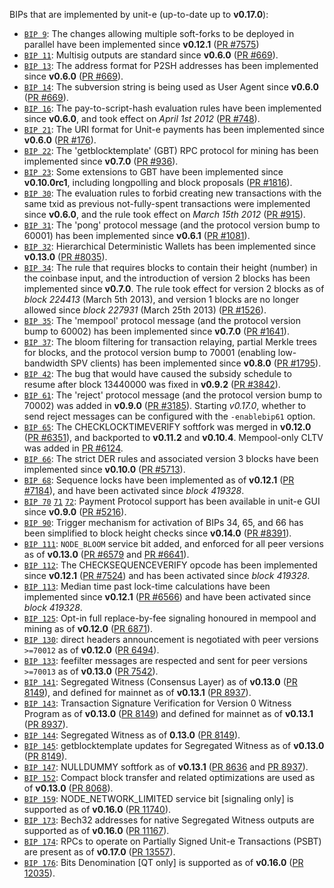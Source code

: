 BIPs that are implemented by unit-e (up-to-date up to **v0.17.0**):

* [`BIP 9`](https://github.com/unite/bips/blob/master/bip-0009.mediawiki): The changes allowing multiple soft-forks to be deployed in parallel have been implemented since **v0.12.1**  ([PR #7575](https://github.com/unite/unite/pull/7575))
* [`BIP 11`](https://github.com/unite/bips/blob/master/bip-0011.mediawiki): Multisig outputs are standard since **v0.6.0** ([PR #669](https://github.com/unite/unite/pull/669)).
* [`BIP 13`](https://github.com/unite/bips/blob/master/bip-0013.mediawiki): The address format for P2SH addresses has been implemented since **v0.6.0** ([PR #669](https://github.com/unite/unite/pull/669)).
* [`BIP 14`](https://github.com/unite/bips/blob/master/bip-0014.mediawiki): The subversion string is being used as User Agent since **v0.6.0** ([PR #669](https://github.com/unite/unite/pull/669)).
* [`BIP 16`](https://github.com/unite/bips/blob/master/bip-0016.mediawiki): The pay-to-script-hash evaluation rules have been implemented since **v0.6.0**, and took effect on *April 1st 2012* ([PR #748](https://github.com/unite/unite/pull/748)).
* [`BIP 21`](https://github.com/unite/bips/blob/master/bip-0021.mediawiki): The URI format for Unit-e payments has been implemented since **v0.6.0** ([PR #176](https://github.com/unite/unite/pull/176)).
* [`BIP 22`](https://github.com/unite/bips/blob/master/bip-0022.mediawiki): The 'getblocktemplate' (GBT) RPC protocol for mining has been implemented since **v0.7.0** ([PR #936](https://github.com/unite/unite/pull/936)).
* [`BIP 23`](https://github.com/unite/bips/blob/master/bip-0023.mediawiki): Some extensions to GBT have been implemented since **v0.10.0rc1**, including longpolling and block proposals ([PR #1816](https://github.com/unite/unite/pull/1816)).
* [`BIP 30`](https://github.com/unite/bips/blob/master/bip-0030.mediawiki): The evaluation rules to forbid creating new transactions with the same txid as previous not-fully-spent transactions were implemented since **v0.6.0**, and the rule took effect on *March 15th 2012* ([PR #915](https://github.com/unite/unite/pull/915)).
* [`BIP 31`](https://github.com/unite/bips/blob/master/bip-0031.mediawiki): The 'pong' protocol message (and the protocol version bump to 60001) has been implemented since **v0.6.1** ([PR #1081](https://github.com/unite/unite/pull/1081)).
* [`BIP 32`](https://github.com/unite/bips/blob/master/bip-0032.mediawiki): Hierarchical Deterministic Wallets has been implemented since **v0.13.0** ([PR #8035](https://github.com/unite/unite/pull/8035)).
* [`BIP 34`](https://github.com/unite/bips/blob/master/bip-0034.mediawiki): The rule that requires blocks to contain their height (number) in the coinbase input, and the introduction of version 2 blocks has been implemented since **v0.7.0**. The rule took effect for version 2 blocks as of *block 224413* (March 5th 2013), and version 1 blocks are no longer allowed since *block 227931* (March 25th 2013) ([PR #1526](https://github.com/unite/unite/pull/1526)).
* [`BIP 35`](https://github.com/unite/bips/blob/master/bip-0035.mediawiki): The 'mempool' protocol message (and the protocol version bump to 60002) has been implemented since **v0.7.0** ([PR #1641](https://github.com/unite/unite/pull/1641)).
* [`BIP 37`](https://github.com/unite/bips/blob/master/bip-0037.mediawiki): The bloom filtering for transaction relaying, partial Merkle trees for blocks, and the protocol version bump to 70001 (enabling low-bandwidth SPV clients) has been implemented since **v0.8.0** ([PR #1795](https://github.com/unite/unite/pull/1795)).
* [`BIP 42`](https://github.com/unite/bips/blob/master/bip-0042.mediawiki): The bug that would have caused the subsidy schedule to resume after block 13440000 was fixed in **v0.9.2** ([PR #3842](https://github.com/unite/unite/pull/3842)).
* [`BIP 61`](https://github.com/unite/bips/blob/master/bip-0061.mediawiki): The 'reject' protocol message (and the protocol version bump to 70002) was added in **v0.9.0** ([PR #3185](https://github.com/unite/unite/pull/3185)). Starting *v0.17.0*, whether to send reject messages can be configured with the `-enablebip61` option.
* [`BIP 65`](https://github.com/unite/bips/blob/master/bip-0065.mediawiki): The CHECKLOCKTIMEVERIFY softfork was merged in **v0.12.0** ([PR #6351](https://github.com/unite/unite/pull/6351)), and backported to **v0.11.2** and **v0.10.4**. Mempool-only CLTV was added in [PR #6124](https://github.com/unite/unite/pull/6124).
* [`BIP 66`](https://github.com/unite/bips/blob/master/bip-0066.mediawiki): The strict DER rules and associated version 3 blocks have been implemented since **v0.10.0** ([PR #5713](https://github.com/unite/unite/pull/5713)).
* [`BIP 68`](https://github.com/unite/bips/blob/master/bip-0068.mediawiki): Sequence locks have been implemented as of **v0.12.1**  ([PR #7184](https://github.com/unite/unite/pull/7184)), and have been activated since *block 419328*.
* [`BIP 70`](https://github.com/unite/bips/blob/master/bip-0070.mediawiki) [`71`](https://github.com/unite/bips/blob/master/bip-0071.mediawiki) [`72`](https://github.com/unite/bips/blob/master/bip-0072.mediawiki): Payment Protocol support has been available in unit-e GUI since **v0.9.0** ([PR #5216](https://github.com/unite/unite/pull/5216)).
* [`BIP 90`](https://github.com/unite/bips/blob/master/bip-0090.mediawiki): Trigger mechanism for activation of BIPs 34, 65, and 66 has been simplified to block height checks since **v0.14.0** ([PR #8391](https://github.com/unite/unite/pull/8391)).
* [`BIP 111`](https://github.com/unite/bips/blob/master/bip-0111.mediawiki): `NODE_BLOOM` service bit added, and enforced for all peer versions as of **v0.13.0** ([PR #6579](https://github.com/unite/unite/pull/6579) and [PR #6641](https://github.com/unite/unite/pull/6641)).
* [`BIP 112`](https://github.com/unite/bips/blob/master/bip-0112.mediawiki): The CHECKSEQUENCEVERIFY opcode has been implemented since **v0.12.1** ([PR #7524](https://github.com/unite/unite/pull/7524)) and has been activated since *block 419328*.
* [`BIP 113`](https://github.com/unite/bips/blob/master/bip-0113.mediawiki): Median time past lock-time calculations have been implemented since **v0.12.1** ([PR #6566](https://github.com/unite/unite/pull/6566)) and have been activated since *block 419328*.
* [`BIP 125`](https://github.com/unite/bips/blob/master/bip-0125.mediawiki): Opt-in full replace-by-fee signaling honoured in mempool and mining as of **v0.12.0** ([PR 6871](https://github.com/unite/unite/pull/6871)).
* [`BIP 130`](https://github.com/unite/bips/blob/master/bip-0130.mediawiki): direct headers announcement is negotiated with peer versions `>=70012` as of **v0.12.0** ([PR 6494](https://github.com/unite/unite/pull/6494)).
* [`BIP 133`](https://github.com/unite/bips/blob/master/bip-0133.mediawiki): feefilter messages are respected and sent for peer versions `>=70013` as of **v0.13.0** ([PR 7542](https://github.com/unite/unite/pull/7542)).
* [`BIP 141`](https://github.com/unite/bips/blob/master/bip-0141.mediawiki): Segregated Witness (Consensus Layer) as of **v0.13.0** ([PR 8149](https://github.com/unite/unite/pull/8149)), and defined for mainnet as of **v0.13.1** ([PR 8937](https://github.com/unite/unite/pull/8937)).
* [`BIP 143`](https://github.com/unite/bips/blob/master/bip-0143.mediawiki): Transaction Signature Verification for Version 0 Witness Program as of **v0.13.0** ([PR 8149](https://github.com/unite/unite/pull/8149)) and defined for mainnet as of **v0.13.1** ([PR 8937](https://github.com/unite/unite/pull/8937)).
* [`BIP 144`](https://github.com/unite/bips/blob/master/bip-0144.mediawiki): Segregated Witness as of **0.13.0** ([PR 8149](https://github.com/unite/unite/pull/8149)).
* [`BIP 145`](https://github.com/unite/bips/blob/master/bip-0145.mediawiki): getblocktemplate updates for Segregated Witness as of **v0.13.0** ([PR 8149](https://github.com/unite/unite/pull/8149)).
* [`BIP 147`](https://github.com/unite/bips/blob/master/bip-0147.mediawiki): NULLDUMMY softfork as of **v0.13.1** ([PR 8636](https://github.com/unite/unite/pull/8636) and [PR 8937](https://github.com/unite/unite/pull/8937)).
* [`BIP 152`](https://github.com/unite/bips/blob/master/bip-0152.mediawiki): Compact block transfer and related optimizations are used as of **v0.13.0** ([PR 8068](https://github.com/unite/unite/pull/8068)).
* [`BIP 159`](https://github.com/unite/bips/blob/master/bip-0159.mediawiki): NODE_NETWORK_LIMITED service bit [signaling only] is supported as of **v0.16.0** ([PR 11740](https://github.com/unite/unite/pull/11740)).
* [`BIP 173`](https://github.com/unite/bips/blob/master/bip-0173.mediawiki): Bech32 addresses for native Segregated Witness outputs are supported as of **v0.16.0** ([PR 11167](https://github.com/unite/unite/pull/11167)).
* [`BIP 174`](https://github.com/unite/bips/blob/master/bip-0174.mediawiki): RPCs to operate on Partially Signed Unit-e Transactions (PSBT) are present as of **v0.17.0** ([PR 13557](https://github.com/unite/unite/pull/13557)).
* [`BIP 176`](https://github.com/unite/bips/blob/master/bip-0176.mediawiki): Bits Denomination [QT only] is supported as of **v0.16.0** ([PR 12035](https://github.com/unite/unite/pull/12035)).
